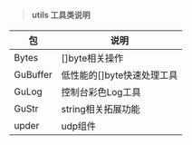 > #### utils 工具类说明



| 包       | 说明                       |
| -------- | -------------------------- |
| Bytes    | []byte相关操作             |
| GuBuffer | 低性能的[]byte快速处理工具 |
| GuLog    | 控制台彩色Log工具          |
| GuStr    | string相关拓展功能         |
| upder    | udp组件                    |